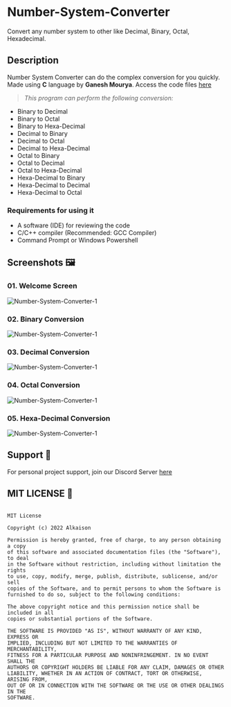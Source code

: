 # Number-System-Converter

Convert any number system to other like Decimal, Binary, Octal, Hexadecimal.

## Description

Number System Converter can do the complex conversion for you quickly. Made using **C** language by **Ganesh Mourya**. Access the code files [here](Code%20Files/Number-System-Converter.c "Number System Converter") 

> _This program can perform the following conversion:_

- Binary to Decimal
- Binary to Octal
- Binary to Hexa-Decimal
- Decimal to Binary
- Decimal to Octal
- Decimal to Hexa-Decimal
- Octal to Binary
- Octal to Decimal
- Octal to Hexa-Decimal
- Hexa-Decimal to Binary
- Hexa-Decimal to Decimal
- Hexa-Decimal to Octal

### Requirements for using it

- A software (IDE) for reviewing the code
- C/C++ compiler (Recommended: GCC Compiler)
- Command Prompt or Windows Powershell

## Screenshots 🖼️

### 01. Welcome Screen

![Number-System-Converter-1](https://i.postimg.cc/HkF9Dmh7/Number-System-Converter-1.png)

### 02. Binary Conversion

![Number-System-Converter-1](https://i.postimg.cc/FR4bzZmr/Number-System-Converter-2.png)

### 03. Decimal Conversion

![Number-System-Converter-1](https://i.postimg.cc/yN9X7GMp/Number-System-Converter-3.png)

### 04. Octal Conversion

![Number-System-Converter-1](https://i.postimg.cc/cHBRnn4Q/Number-System-Converter-4.png)

### 05. Hexa-Decimal Conversion

![Number-System-Converter-1](https://i.postimg.cc/D0fqdw8R/Number-System-Converter-5.png)

## Support 🧩

For personal project support, join our Discord Server [here](https://discord.gg/dF4PHpA "Byte Hub Discord")

## MIT LICENSE 📔

```LICENSE

MIT License

Copyright (c) 2022 Alkaison

Permission is hereby granted, free of charge, to any person obtaining a copy
of this software and associated documentation files (the "Software"), to deal
in the Software without restriction, including without limitation the rights
to use, copy, modify, merge, publish, distribute, sublicense, and/or sell
copies of the Software, and to permit persons to whom the Software is
furnished to do so, subject to the following conditions:

The above copyright notice and this permission notice shall be included in all
copies or substantial portions of the Software.

THE SOFTWARE IS PROVIDED "AS IS", WITHOUT WARRANTY OF ANY KIND, EXPRESS OR
IMPLIED, INCLUDING BUT NOT LIMITED TO THE WARRANTIES OF MERCHANTABILITY,
FITNESS FOR A PARTICULAR PURPOSE AND NONINFRINGEMENT. IN NO EVENT SHALL THE
AUTHORS OR COPYRIGHT HOLDERS BE LIABLE FOR ANY CLAIM, DAMAGES OR OTHER
LIABILITY, WHETHER IN AN ACTION OF CONTRACT, TORT OR OTHERWISE, ARISING FROM,
OUT OF OR IN CONNECTION WITH THE SOFTWARE OR THE USE OR OTHER DEALINGS IN THE
SOFTWARE.
```
